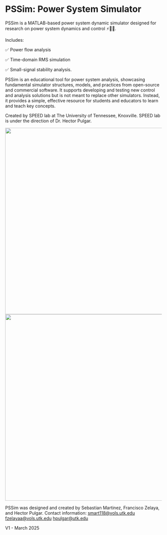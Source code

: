 # PSSim: Power System Simulator

PSSim is a MATLAB-based power system dynamic simulator designed for research on power system dynamics and control :zap::technologist:. 

Includes:

:white_check_mark: Power flow analysis 

:white_check_mark: Time-domain RMS simulation  

:white_check_mark: Small-signal stability analysis.

PSSim is an educational tool for power system analysis, showcasing fundamental simulator structures, models, and practices from open-source and commercial software. It supports developing and testing new control and analysis solutions but is not meant to replace other simulators. Instead, it provides a simple, effective resource for students and educators to learn and teach key concepts.

Created by SPEED lab at The University of Tennessee, Knoxville. SPEED lab is under the direction of Dr. Hector Pulgar. 

<div align="center">
  <img src="https://github.com/user-attachments/assets/4f32255d-98d2-439d-ba6b-9f58d6106b8d" width="600">
  <img src="https://github.com/user-attachments/assets/ee1325af-9699-475b-a22c-7ea64c6c94d3" width="600">
</div>

PSSim was designed and created by Sebastian Martinez, Francisco Zelaya, and Hector Pulgar. 
Contact information: 
smart118@vols.utk.edu
fzelayaa@vols.utk.edu
hpulgar@utk.edu

V1 - March 2025

